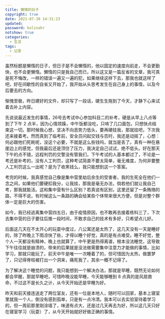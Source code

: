 ```yaml
---
title: 懒惰的日子
copyright: true
date: 2021-07-30 14:31:23
updated:
password: kolinahr
notshow: true
categories:
  - 生活
tags:
  - 记录
---
```


虽然标题是懒惰的日子，但日子是不会懒惰的，他以固定的速度向前走，不会更勤快，也不会更懒惰。懒惰的只是我自己而已，所以这又是一篇反省的文章，我可真是死不悔改，一样的错误一遍又一遍的犯，如果继续这样下去，那我也就这样了吧，好在间歇性的自省又开始了，我开始从头思考发生在自己身上的事情，以及今后要去的方向。

<!--more-->

惭愧至极，昨日建好的文件，却只写了一段话，硬生生拖到了今天，才静下心来试着去补上内容。

先说说最近发生的事情，26号去考试中心参加科目二的补考，硬是从早上八点等到了下午 2 点半，因为心情烦躁，中午饭都没吃，只啃了几口面包，只想快点结束这一切。那时候我心想，坚决不向恶势力低头，要再硬挂我，那就挂吧，下次我还来接着考。然而真到了临考前，安全员问起交钱与否时，我还是动摇了，心想：何必跟他们死耗呢，没这个必要，不就是这么些钱吗，就当是丢了。真有一种在悬崖边上的感觉，但我最后还是顶住了压力，我决定自己试试，绝不低头。好在那天下午的点不错，远程判罚的交警没有管我们，下午考试的人基本都过了，不论是一考还是补考的，没有人工判罚，这种考试简直不要太简单，毫无难度，为何非要整人工判罚这么一出呢？是为了收黑钱么，我只能想到这一个答案。

考完的时候，我真感觉自己像是集中营里劫后余生的受害者，我的生死全在他们一念之间，如果他们要硬扣我分，让我挂，那我是毫无办法，倘若他们就让我自己考，那我就能活。这和集中营有什么区别？若真说有区别，这里还留了一条贿赂的路，不得不说，有时候这么一条路的确会给某些个体带来很大方便，但是对整个群体一定是巨大的伤害。

如今，我已经逃离集中营四五日，由于疫情原因，也不敢再去接着练科三了，下次去集中营的日子要往后推一段时间，不敢求自己的技术有多好，只希望点儿好。

后面这几天在不太开心的玩耍中度过，八公寓还是太热了，这几天没有一天是睡好的，除了昨晚上下雨凉快了些，才得以睡个好觉，真的是有点难受。睡不好觉，整个人一天都没有精神，晚上也就算了，中午更是热得离谱，根本没法睡觉，这导致下午往往就是崩溃的，带来的后果就是没法做需要集中注意力才能做的事情，比如学习，那就只能玩了。前天中午是唯一一次睡着了的，但可惜因为太热，做噩梦了，只记得脊柱被打出一个洞来，痛死我了，其余一概不记得了。

为了解决这个睡觉的问题，我只能想到一个解决办法，那就是早睡，既然无论如何都会早醒，那就早睡吧，可惜昨晚没能早睡，今天能够睡到 8 点真的是风扇救命，不过这不是长久之计，从今天开始还是早睡为好。

昨天和前天接连送走了两位室友，还有一位是本地人，随时可以回家，基本上寝室里就我一个人，倒没有感到孤单，只是有一点冷清。我本可以去实验室待着学习的，但一周前那里刚涂墙了，味道有点大，还是过几天再去为好，所以这几天只好在寝室学习（玩耍）了，从今天开始就好好做正确的事情。
